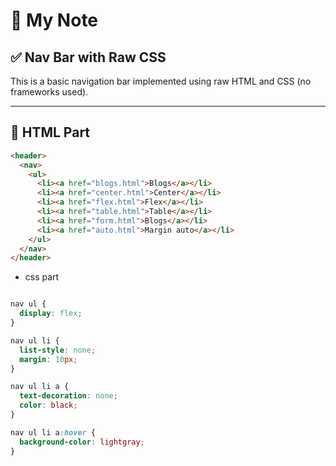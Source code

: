 # 📝 My Note

## ✅ Nav Bar with Raw CSS

This is a basic navigation bar implemented using raw HTML and CSS (no frameworks used).

---

## 📄 HTML Part

```html
<header>
  <nav>
    <ul>
      <li><a href="blogs.html">Blogs</a></li>
      <li><a href="center.html">Center</a></li>
      <li><a href="flex.html">Flex</a></li>
      <li><a href="table.html">Table</a></li>
      <li><a href="form.html">Blogs</a></li>
      <li><a href="auto.html">Margin auto</a></li>
    </ul>
  </nav>
</header>
``` 


- css part 



```css

nav ul {
  display: flex;
}

nav ul li {
  list-style: none;
  margin: 10px;
}

nav ul li a {
  text-decoration: none;
  color: black;
}

nav ul li a:hover {
  background-color: lightgray;
}
